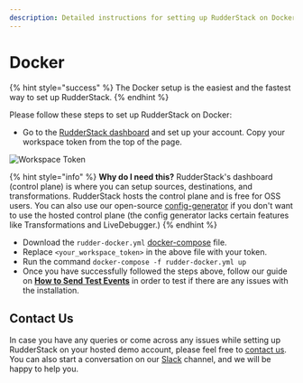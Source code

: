 ```yaml
---
description: Detailed instructions for setting up RudderStack on Docker
---
```


# Docker

{% hint style="success" %}
The Docker setup is the easiest and the fastest way to set up RudderStack.
{% endhint %}

Please follow these steps to set up RudderStack on Docker:

* Go to the [RudderStack dashboard](https://app.rudderlabs.com/signup) and set up your account. Copy your workspace token from the top of the page.

![Workspace Token](../.gitbook/assets/wspace-token.png)

{% hint style="info" %}
**Why do I need this?** RudderStack's dashboard \(control plane\) is where you can setup sources, destinations, and transformations. RudderStack hosts the control plane and is free for OSS users. You can also use our open-source [config-generator](https://github.com/rudderlabs/config-generator) if you don't want to use the hosted control plane \(the config generator lacks certain features like Transformations and LiveDebugger.\)
{% endhint %}

* Download the `rudder-docker.yml` [docker-compose](https://raw.githubusercontent.com/rudderlabs/rudder-server/master/rudder-docker.yml) file.
* Replace `<your_workspace_token>` in the above file with your token.
* Run the command `docker-compose -f rudder-docker.yml up`
* Once you have successfully followed the steps above, follow our guide on [**How to Send Test Events**](https://docs.rudderstack.com/getting-started/installing-and-setting-up-rudderstack#how-to-send-test-events) in order to test if there are any issues with the installation.

## Contact Us

In case you have any queries or come across any issues while setting up RudderStack on your hosted demo account, please feel free to [contact us](mailto:%20docs@rudderstack.com). You can also start a conversation on our [Slack](https://resources.rudderstack.com/join-rudderstack-slack) channel, and we will be happy to help you.

